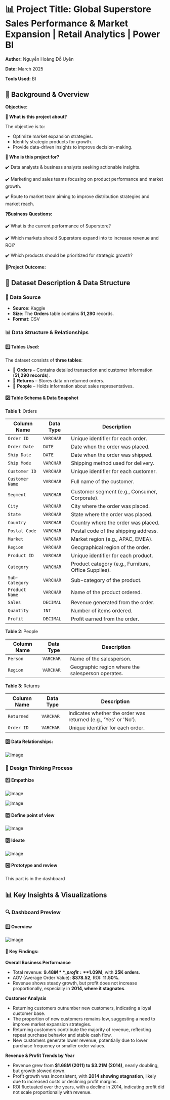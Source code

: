 # 📊 Project Title: Global Superstore Sales Performance & Market Expansion | Retail Analytics | Power BI

**Author:** Nguyễn Hoàng Đỗ Uyên

**Date:** March 2025

**Tools Used:** BI

## 📌 Background & Overview

**Objective:**

**📖 What is this project about?**

The objective is to:
- Optimize market expansion strategies.
- Identify strategic products for growth.
- Provide data-driven insights to improve decision-making.


**👤 Who is this project for?**

✔️ Data analysts & business analysts seeking actionable insights.

✔️ Marketing and sales teams focusing on product performance and market growth.

✔️ Route to market team aiming to improve distribution strategies and market reach.


**❓Business Questions:**

✔️ What is the current performance of Superstore?

✔️ Which markets should Superstore expand into to increase revenue and ROI?

✔️ Which products should be prioritized for strategic growth?


**🎯Project Outcome:**

## 📂 Dataset Description & Data Structure

### **📌 Data Source** 

- **Source**: Kaggle  
- **Size**: The **Orders** table contains **51,290** records.  
- **Format**: CSV  

### 📊 **Data Structure & Relationships**  

#### 1️⃣ **Tables Used:**  
The dataset consists of **three tables**:  

- 🛒 **Orders** – Contains detailed transaction and customer information (**51,290 records**).  
- 🔄 **Returns** – Stores data on returned orders.  
- 👥 **People** – Holds information about sales representatives.  

#### **2️⃣ Table Schema & Data Snapshot**

**Table 1**: Orders 

| Column Name       | Data Type   | Description                              |
|------------------|------------|------------------------------------------|
| `Order ID`      | `VARCHAR`   | Unique identifier for each order.       |
| `Order Date`    | `DATE`      | Date when the order was placed.         |
| `Ship Date`     | `DATE`      | Date when the order was shipped.        |
| `Ship Mode`     | `VARCHAR`   | Shipping method used for delivery.      |
| `Customer ID`   | `VARCHAR`   | Unique identifier for each customer.    |
| `Customer Name` | `VARCHAR`   | Full name of the customer.              |
| `Segment`       | `VARCHAR`   | Customer segment (e.g., Consumer, Corporate). |
| `City`         | `VARCHAR`   | City where the order was placed.        |
| `State`        | `VARCHAR`   | State where the order was placed.       |
| `Country`      | `VARCHAR`   | Country where the order was placed.     |
| `Postal Code`  | `VARCHAR`   | Postal code of the shipping address.    |
| `Market`       | `VARCHAR`   | Market region (e.g., APAC, EMEA).       |
| `Region`       | `VARCHAR`   | Geographical region of the order.       |
| `Product ID`   | `VARCHAR`   | Unique identifier for each product.     |
| `Category`     | `VARCHAR`   | Product category (e.g., Furniture, Office Supplies). |
| `Sub-Category` | `VARCHAR`   | Sub-category of the product.            |
| `Product Name` | `VARCHAR`   | Name of the product ordered.            |
| `Sales`        | `DECIMAL`   | Revenue generated from the order.       |
| `Quantity`     | `INT`       | Number of items ordered.                |
| `Profit`       | `DECIMAL`   | Profit earned from the order.           |

**Table 2**: People

| Column Name | Data Type | Description |
|-------------|----------|-------------|
| `Person`    | `VARCHAR` | Name of the salesperson. |
| `Region`    | `VARCHAR` | Geographic region where the salesperson operates. |

**Table 3**: Returns

| Column Name  | Data Type | Description |
|-------------|----------|-------------|
| `Returned`  | `VARCHAR` | Indicates whether the order was returned (e.g., 'Yes' or 'No'). |
| `Order ID`  | `VARCHAR` | Unique identifier for each order. |

#### 3️⃣ Data Relationships:

![Image](https://github.com/user-attachments/assets/ea814a90-0f20-4b7d-9cb1-929e79163978)

### 🧠 Design Thinking Process

#### 1️⃣ Empathize

![Image](https://github.com/user-attachments/assets/31ed7661-a5b5-4aa4-a668-b82f7a158f20)

![Image](https://github.com/user-attachments/assets/d1daa54c-ed85-4390-86a2-ef683459f902)

#### 2️⃣ Define point of view 

![Image](https://github.com/user-attachments/assets/3c38e19a-d362-4770-8571-35b1e3d5133f)

#### 3️⃣ Ideate

![Image](https://github.com/user-attachments/assets/b7451df3-d4de-4b81-9f02-94eff089f10c)

#### 4️⃣ Prototype and review

This part is in the dashboard

## 📊 Key Insights & Visualizations

### 🔍 Dashboard Preview

#### 1️⃣  Overview

![Image](https://github.com/user-attachments/assets/7688db58-8ca6-4cde-aad0-8a6c324ff7ea)

#### 📌 Key Findings:

**Overall Business Performance**
- Total revenue: **$9.48M**, profit: **$1.09M**, with **25K orders**.  
- AOV (Average Order Value): **$378.52**, ROI: **11.50%**.  
- Revenue shows steady growth, but profit does not increase proportionally, especially in **2014, where it stagnates**.  

**Customer Analysis**  

- Returning customers outnumber new customers, indicating a loyal customer base.  
- The proportion of new customers remains low, suggesting a need to improve market expansion strategies.  
- Returning customers contribute the majority of revenue, reflecting repeat purchase behavior and stable cash flow.  
- New customers generate lower revenue, potentially due to lower purchase frequency or smaller order values.  

**Revenue & Profit Trends by Year**

- Revenue grew from **$1.68M (2011) to $3.21M (2014)**, nearly doubling, but growth slowed down.  
- Profit growth was inconsistent, with **2014 showing stagnation**, likely due to increased costs or declining profit margins.  
- ROI fluctuated over the years, with a decline in 2014, indicating profit did not scale proportionally with revenue.  

